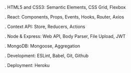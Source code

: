 . HTML5 and CSS3: Semantic Elements, CSS Grid, Flexbox

. React: Components, Props, Events, Hooks, Router, Axios

. Context API: Store, Reducers, Actions

. Node & Express: Web API, Body Parser, File Upload, JWT

. MongoDB: Mongoose, Aggregation

. Development: ESLint, Babel, Git, Github

. Deployment: Heroku
